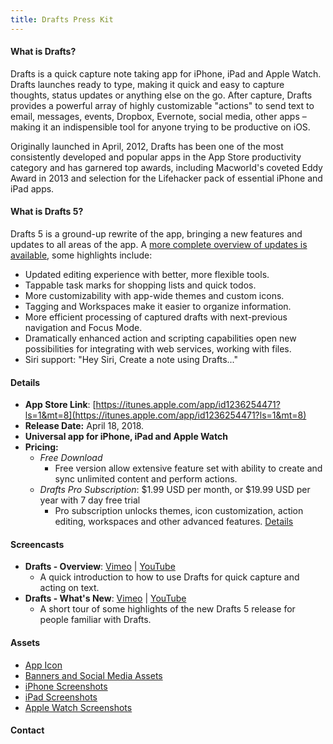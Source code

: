 ```yaml
---
title: Drafts Press Kit
---
```


#### What is Drafts?

Drafts is a quick capture note taking app for iPhone, iPad and Apple Watch. Drafts launches ready to type, making it quick and easy to capture thoughts, status updates or anything else on the go. After capture, Drafts provides a powerful array of highly customizable "actions" to send text to email, messages, events, Dropbox, Evernote, social media, other apps – making it an indispensible tool for anyone trying to be productive on iOS.

Originally launched in April, 2012, Drafts has been one of the most consistently developed and popular apps in the App Store productivity category and has garnered top awards, including Macworld's coveted Eddy Award in 2013 and selection for the Lifehacker pack of essential iPhone and iPad apps.

#### What is Drafts 5?

Drafts 5 is a ground-up rewrite of the app, bringing a new features and updates to all areas of the app. A [more complete overview of updates is available](/gettingstarted/overview), some highlights include:

- Updated editing experience with better, more flexible tools.
- Tappable task marks for shopping lists and quick todos.
- More customizability with app-wide themes and custom icons.
- Tagging and Workspaces make it easier to organize information.
- More efficient processing of captured drafts with next-previous navigation and Focus Mode.
- Dramatically enhanced action and scripting capabilities open new possibilities for integrating with web services, working with files.
- Siri support: "Hey Siri, Create a note using Drafts..."

#### Details

- **App Store Link**: [https://itunes.apple.com/app/id1236254471?ls=1&mt=8](https://itunes.apple.com/app/id1236254471?ls=1&mt=8)
- **Release Date:** April 18, 2018.
- **Universal app for iPhone, iPad and Apple Watch**
- **Pricing:**
  - *Free Download*
    - Free version allow extensive feature set with ability to create and sync unlimited content and perform actions.
  - *Drafts Pro Subscription*: $1.99 USD per month, or $19.99 USD per year with 7 day free trial
    - Pro subscription unlocks themes, icon customization, action editing, workspaces and other advanced features. [Details](/draftspro)

#### Screencasts

- **Drafts - Overview**: [Vimeo](https://vimeo.com/263943764) \| [YouTube](https://youtu.be/tXDlKX0b8GI)
  - A quick introduction to how to use Drafts for quick capture and acting on text.
- **Drafts - What's New**: [Vimeo](https://vimeo.com/263948739) \| [YouTube](https://youtu.be/T5vVXrZUGME)
  - A short tour of some highlights of the new Drafts 5 release for people familiar with Drafts.

#### Assets

- [App Icon](http://media.agiletortoise.com/drafts5-press-kit/icon/)
- [Banners and Social Media Assets](http://media.agiletortoise.com/drafts5-press-kit/banner/)
- [iPhone Screenshots](http://media.agiletortoise.com/drafts5-press-kit/screenshots/iPhone/)
- [iPad Screenshots](http://media.agiletortoise.com/drafts5-press-kit/screenshots/iPad/)
- [Apple Watch Screenshots](http://media.agiletortoise.com/drafts5-press-kit/screenshots/AppleWatch/)

#### Contact
